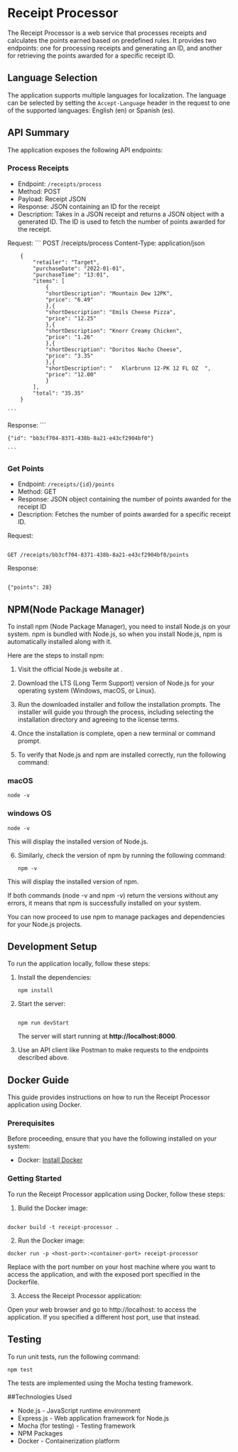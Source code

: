 # Receipt Processor

The Receipt Processor is a web service that processes receipts and calculates the points earned based on predefined rules. It provides two endpoints: one for processing receipts and generating an ID, and another for retrieving the points awarded for a specific receipt ID.

## Language Selection
The application supports multiple languages for localization. The language can be selected by setting the `Accept-Language` header in the request to one of the supported languages: English (en) or Spanish (es).

## API Summary
The application exposes the following API endpoints:

### Process Receipts
- Endpoint: `/receipts/process`
- Method: POST
- Payload: Receipt JSON
- Response: JSON containing an ID for the receipt
- Description: Takes in a JSON receipt and returns a JSON object with a generated ID. The ID is used to fetch the number of points awarded for the receipt.

Request:
    ```
    POST /receipts/process
    Content-Type: application/json

        {
            "retailer": "Target",
            "purchaseDate": "2022-01-01",
            "purchaseTime": "13:01",
            "items": [
                {
                "shortDescription": "Mountain Dew 12PK",
                "price": "6.49"
                },{
                "shortDescription": "Emils Cheese Pizza",
                "price": "12.25"
                },{
                "shortDescription": "Knorr Creamy Chicken",
                "price": "1.26"
                },{
                "shortDescription": "Doritos Nacho Cheese",
                "price": "3.35"
                },{
                "shortDescription": "   Klarbrunn 12-PK 12 FL OZ  ",
                "price": "12.00"
                }
            ],
            "total": "35.35"
        }

    ```

Response:
    ```

    {"id": "bb3cf704-8371-438b-8a21-e43cf2904bf0"}

    ```

### Get Points
- Endpoint: `/receipts/{id}/points`
- Method: GET
- Response: JSON object containing the number of points awarded for the receipt ID
- Description: Fetches the number of points awarded for a specific receipt ID.

Request:
```

GET /receipts/bb3cf704-8371-438b-8a21-e43cf2904bf0/points

```

Response:
```

{"points": 28}

```

## NPM(Node Package Manager)

To install npm (Node Package Manager), you need to install Node.js on your system. npm is bundled with Node.js, so when you install Node.js, npm is automatically installed along with it.

Here are the steps to install npm:

1. Visit the official Node.js website at [](https://nodejs.org).

2. Download the LTS (Long Term Support) version of Node.js for your operating system (Windows, macOS, or Linux).

3. Run the downloaded installer and follow the installation prompts. The installer will guide you through the process, including selecting the installation directory and agreeing to the license terms.

4. Once the installation is complete, open a new terminal or command prompt.

5. To verify that Node.js and npm are installed correctly, run the following command:

### macOS

   ```
   node -v
   ```

### windows OS

   ```
   node -v
   ```

This will display the installed version of Node.js.

6. Similarly, check the version of npm by running the following command:

      ```
      npm -v
      ```

This will display the installed version of npm.

If both commands (node -v and npm -v) return the versions without any errors, it means that npm is successfully installed on your system.

You can now proceed to use npm to manage packages and dependencies for your Node.js projects.

## Development Setup

To run the application locally, follow these steps:

   1. Install the dependencies:
       ```
       npm install

       ```
   2. Start the server:
       ```

       npm run devStart

       ```
      The server will start running at **http://localhost:8000**.

   3. Use an API client like Postman to make requests to the endpoints described above.

## Docker Guide
This guide provides instructions on how to run the Receipt Processor application using Docker.

### Prerequisites
Before proceeding, ensure that you have the following installed on your system:
- Docker: [Install Docker](https://www.docker.com/)

### Getting Started
To run the Receipt Processor application using Docker, follow these steps:

   1. Build the Docker image:
   ```

   docker build -t receipt-processor .

   ```

   2. Run the Docker image:
   ```
   docker run -p <host-port>:<container-port> receipt-processor
   ```
   Replace <host-port> with the port number on your host machine where you want to access the application, and <container-port> with the exposed port specified in the Dockerfile.

   3. Access the Receipt Processor application:

   Open your web browser and go to http://localhost:<host-port> to access the application. If you specified a different host port, use that instead.

## Testing

To run unit tests, run the following command:
   ```
   npm test

   ```
The tests are implemented using the Mocha testing framework.

##Technologies Used
- Node.js - JavaScript runtime environment
- Express.js - Web application framework for Node.js
- Mocha (for testing) - Testing framework
- NPM Packages
- Docker - Containerization platform
